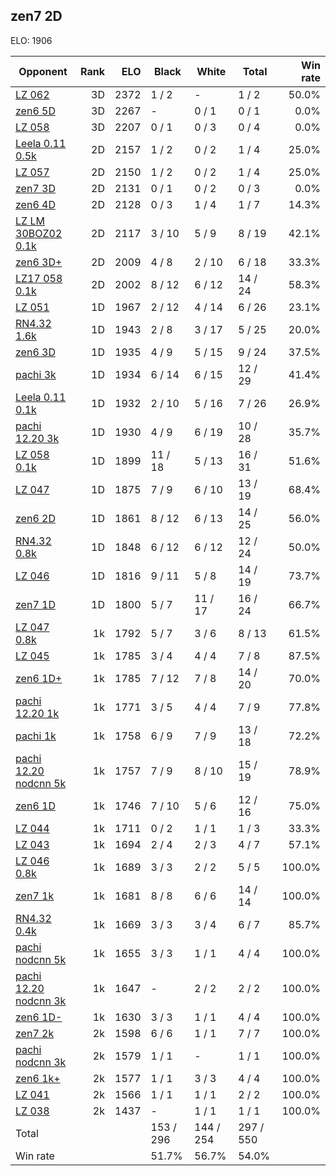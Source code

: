 ## zen7 2D ##

ELO: 1906

Opponent | Rank | ELO | Black | White | Total | Win rate
---------|-----:|----:|-------|-------|-------|-------:
[LZ 062](LZ%20062.md) | 3D | 2372 | 1 / 2 | - | 1 / 2 | 50.0%
[zen6 5D](zen6%205D.md) | 3D | 2267 | - | 0 / 1 | 0 / 1 | 0.0%
[LZ 058](LZ%20058.md) | 3D | 2207 | 0 / 1 | 0 / 3 | 0 / 4 | 0.0%
[Leela 0.11 0.5k](Leela%200.11%200.5k.md) | 2D | 2157 | 1 / 2 | 0 / 2 | 1 / 4 | 25.0%
[LZ 057](LZ%20057.md) | 2D | 2150 | 1 / 2 | 0 / 2 | 1 / 4 | 25.0%
[zen7 3D](zen7%203D.md) | 2D | 2131 | 0 / 1 | 0 / 2 | 0 / 3 | 0.0%
[zen6 4D](zen6%204D.md) | 2D | 2128 | 0 / 3 | 1 / 4 | 1 / 7 | 14.3%
[LZ LM 30BOZ02 0.1k](LZ%20LM%2030BOZ02%200.1k.md) | 2D | 2117 | 3 / 10 | 5 / 9 | 8 / 19 | 42.1%
[zen6 3D+](zen6%203D+.md) | 2D | 2009 | 4 / 8 | 2 / 10 | 6 / 18 | 33.3%
[LZ17 058 0.1k](LZ17%20058%200.1k.md) | 2D | 2002 | 8 / 12 | 6 / 12 | 14 / 24 | 58.3%
[LZ 051](LZ%20051.md) | 1D | 1967 | 2 / 12 | 4 / 14 | 6 / 26 | 23.1%
[RN4.32 1.6k](RN4.32%201.6k.md) | 1D | 1943 | 2 / 8 | 3 / 17 | 5 / 25 | 20.0%
[zen6 3D](zen6%203D.md) | 1D | 1935 | 4 / 9 | 5 / 15 | 9 / 24 | 37.5%
[pachi 3k](pachi%203k.md) | 1D | 1934 | 6 / 14 | 6 / 15 | 12 / 29 | 41.4%
[Leela 0.11 0.1k](Leela%200.11%200.1k.md) | 1D | 1932 | 2 / 10 | 5 / 16 | 7 / 26 | 26.9%
[pachi 12.20 3k](pachi%2012.20%203k.md) | 1D | 1930 | 4 / 9 | 6 / 19 | 10 / 28 | 35.7%
[LZ 058 0.1k](LZ%20058%200.1k.md) | 1D | 1899 | 11 / 18 | 5 / 13 | 16 / 31 | 51.6%
[LZ 047](LZ%20047.md) | 1D | 1875 | 7 / 9 | 6 / 10 | 13 / 19 | 68.4%
[zen6 2D](zen6%202D.md) | 1D | 1861 | 8 / 12 | 6 / 13 | 14 / 25 | 56.0%
[RN4.32 0.8k](RN4.32%200.8k.md) | 1D | 1848 | 6 / 12 | 6 / 12 | 12 / 24 | 50.0%
[LZ 046](LZ%20046.md) | 1D | 1816 | 9 / 11 | 5 / 8 | 14 / 19 | 73.7%
[zen7 1D](zen7%201D.md) | 1D | 1800 | 5 / 7 | 11 / 17 | 16 / 24 | 66.7%
[LZ 047 0.8k](LZ%20047%200.8k.md) | 1k | 1792 | 5 / 7 | 3 / 6 | 8 / 13 | 61.5%
[LZ 045](LZ%20045.md) | 1k | 1785 | 3 / 4 | 4 / 4 | 7 / 8 | 87.5%
[zen6 1D+](zen6%201D+.md) | 1k | 1785 | 7 / 12 | 7 / 8 | 14 / 20 | 70.0%
[pachi 12.20 1k](pachi%2012.20%201k.md) | 1k | 1771 | 3 / 5 | 4 / 4 | 7 / 9 | 77.8%
[pachi 1k](pachi%201k.md) | 1k | 1758 | 6 / 9 | 7 / 9 | 13 / 18 | 72.2%
[pachi 12.20 nodcnn 5k](pachi%2012.20%20nodcnn%205k.md) | 1k | 1757 | 7 / 9 | 8 / 10 | 15 / 19 | 78.9%
[zen6 1D](zen6%201D.md) | 1k | 1746 | 7 / 10 | 5 / 6 | 12 / 16 | 75.0%
[LZ 044](LZ%20044.md) | 1k | 1711 | 0 / 2 | 1 / 1 | 1 / 3 | 33.3%
[LZ 043](LZ%20043.md) | 1k | 1694 | 2 / 4 | 2 / 3 | 4 / 7 | 57.1%
[LZ 046 0.8k](LZ%20046%200.8k.md) | 1k | 1689 | 3 / 3 | 2 / 2 | 5 / 5 | 100.0%
[zen7 1k](zen7%201k.md) | 1k | 1681 | 8 / 8 | 6 / 6 | 14 / 14 | 100.0%
[RN4.32 0.4k](RN4.32%200.4k.md) | 1k | 1669 | 3 / 3 | 3 / 4 | 6 / 7 | 85.7%
[pachi nodcnn 5k](pachi%20nodcnn%205k.md) | 1k | 1655 | 3 / 3 | 1 / 1 | 4 / 4 | 100.0%
[pachi 12.20 nodcnn 3k](pachi%2012.20%20nodcnn%203k.md) | 1k | 1647 | - | 2 / 2 | 2 / 2 | 100.0%
[zen6 1D-](zen6%201D-.md) | 1k | 1630 | 3 / 3 | 1 / 1 | 4 / 4 | 100.0%
[zen7 2k](zen7%202k.md) | 2k | 1598 | 6 / 6 | 1 / 1 | 7 / 7 | 100.0%
[pachi nodcnn 3k](pachi%20nodcnn%203k.md) | 2k | 1579 | 1 / 1 | - | 1 / 1 | 100.0%
[zen6 1k+](zen6%201k+.md) | 2k | 1577 | 1 / 1 | 3 / 3 | 4 / 4 | 100.0%
[LZ 041](LZ%20041.md) | 2k | 1566 | 1 / 1 | 1 / 1 | 2 / 2 | 100.0%
[LZ 038](LZ%20038.md) | 2k | 1437 | - | 1 / 1 | 1 / 1 | 100.0%
Total | | | 153 / 296 | 144 / 254 | 297 / 550 | 
Win rate| | | 51.7% | 56.7% | 54.0% | 
